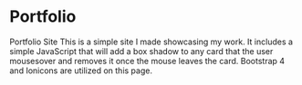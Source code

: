 # Portfolio
Portfolio Site
This is a simple site I made showcasing my work. It includes a simple JavaScript that will add a box shadow to any card that the user mousesover and removes it once the mouse leaves the card. Bootstrap 4 and Ionicons are utilized on this page.
